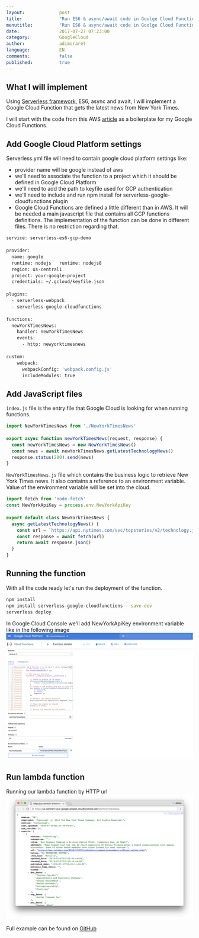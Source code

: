 ```yaml
---
layout:             post
title:              "Run ES6 & async/await code in Goolge Cloud Functions"
menutitle:          "Run ES6 & async/await code in Goolge Cloud Functions"
date:               2017-07-27 07:23:00
category:           GoogleCloud
author:             adimoraret
language:           EN
comments:           false
published:          true
---
```

## What I will implement ##
Using [Serverless framework](https://serverless.com/framework/docs/), ES6, async and await, I will implement a Google Cloud Function that gets the latest news from New York Times.

I will start with the code from this AWS [article](/Async-Await-AWS-Lambda-Functions) as a boilerplate for my Google Cloud Functions.

## Add Google Cloud Platform settings ##
Serverless.yml file will need to contain google cloud platform settings like:
* provider name will be google instead of aws
* we'll need to associate the function to a project which it should be defined in Google Cloud Platform
* we'll need to add the path to keyfile used for GCP authentication
* we'll need to include and run npm install for serverless-google-cloudfunctions plugin
* Google Cloud Functions are defined a little different than in AWS. It will be needed a main javascript file that contains all GCP functions definitions. The implementation of the function can be done in different files. There is no restriction regarding that.

```bash
service: serverless-es6-gcp-demo

provider:
  name: google
  runtime: nodejs   runtime: nodejs8
  region: us-central1
  project: your-google-project
  credentials: ~/.gcloud/keyfile.json

plugins:
  - serverless-webpack
  - serverless-google-cloudfunctions

functions:
  newYorkTimesNews:
    handler: newYorkTimesNews
    events:
      - http: newyorktimesnews

custom:
    webpack:
      webpackConfig: 'webpack.config.js'
      includeModules: true
```

## Add JavaScript files ##

```index.js``` file is the entry file that Google Cloud is looking for when running functions.
```javascript
import NewYorkTimesNews from './NewYorkTimesNews'

export async function newYorkTimesNews(request, response) {
  const newYorkTimesNews = new NewYorkTimesNews()
  const news = await newYorkTimesNews.getLatestTechnologyNews()
  response.status(200).send(news)
}
```

```NewYorkTimesNews.js``` file which contains the business logic to retrieve New York Times news. It also contains a reference to an environment variable. Value of the environment variable will be set into the cloud.
```javascript
import fetch from 'node-fetch'
const NewYorkApiKey = process.env.NewYorkApiKey

export default class NewYorkTimesNews {
  async getLatestTechnologyNews() {
    const url = `https://api.nytimes.com/svc/topstories/v2/technology.json?api-key=${NewYorkApiKey}`
    const response = await fetch(url)
    return await response.json()
  }
}
```

## Running the function ##
With all the code ready let's run the deployment of the function.

```bash
npm install
npm install serverless-google-cloudfunctions --save-dev
serverless deploy
```

In Google Cloud Console we'll add NewYorkApiKey environment variable like in the following image
![add environment NewYorkApiKey variable](/assets/posts/2018-07-27/update-google-cloud-function.png)

## Run lambda function ##
Running our lambda function by HTTP url
![successfully google cloud function run](/assets/posts/2018-07-27/success-function-run.png)

Full example can be found on [GitHub](https://github.com/adimoraret/serverless-es6-gcp-demo)
